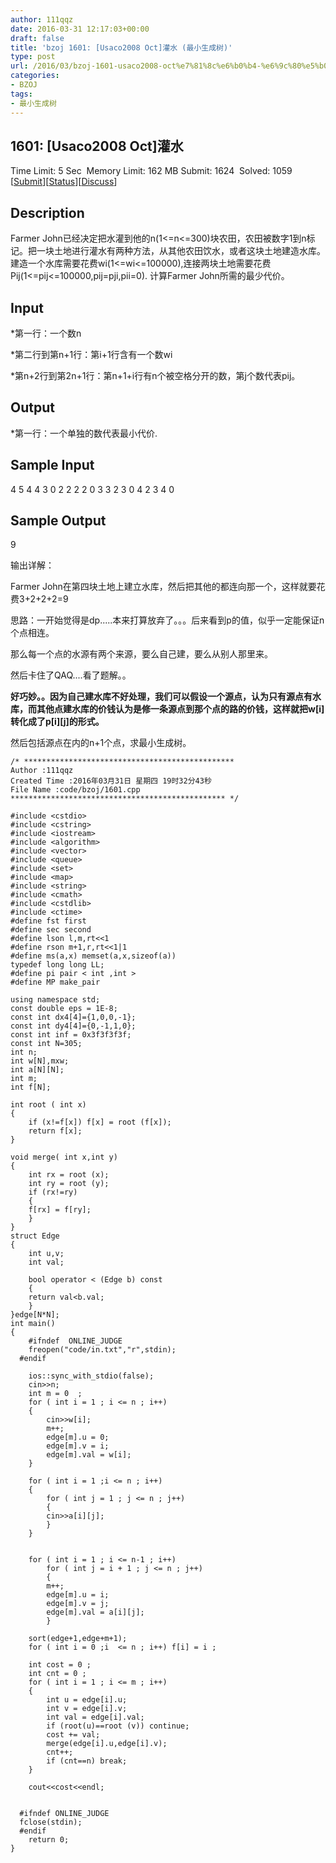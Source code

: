 ```yaml
---
author: 111qqz
date: 2016-03-31 12:17:03+00:00
draft: false
title: 'bzoj 1601: [Usaco2008 Oct]灌水 (最小生成树)'
type: post
url: /2016/03/bzoj-1601-usaco2008-oct%e7%81%8c%e6%b0%b4-%e6%9c%80%e5%b0%8f%e7%94%9f%e6%88%90%e6%a0%91/
categories:
- BZOJ
tags:
- 最小生成树
---
```





## 1601: [Usaco2008 Oct]灌水


Time Limit: 5 Sec  Memory Limit: 162 MB
Submit: 1624  Solved: 1059
[[Submit](http://www.lydsy.com/JudgeOnline/submitpage.php?id=1601)][[Status](http://www.lydsy.com/JudgeOnline/problemstatus.php?id=1601)][[Discuss](http://www.lydsy.com/JudgeOnline/bbs.php?id=1601)]


## Description






Farmer John已经决定把水灌到他的n(1<=n<=300)块农田，农田被数字1到n标记。把一块土地进行灌水有两种方法，从其他农田饮水，或者这块土地建造水库。 建造一个水库需要花费wi(1<=wi<=100000),连接两块土地需要花费Pij(1<=pij<=100000,pij=pji,pii=0). 计算Farmer John所需的最少代价。






## Input






*第一行：一个数n

*第二行到第n+1行：第i+1行含有一个数wi

*第n+2行到第2n+1行：第n+1+i行有n个被空格分开的数，第j个数代表pij。






## Output






*第一行：一个单独的数代表最小代价.






## Sample Input




4
5
4
4
3
0 2 2 2
2 0 3 3
2 3 0 4
2 3 4 0





## Sample Output




9


输出详解：

Farmer John在第四块土地上建立水库，然后把其他的都连向那一个，这样就要花费3+2+2+2=9











思路：一开始觉得是dp.....本来打算放弃了。。。后来看到p的值，似乎一定能保证n个点相连。




那么每一个点的水源有两个来源，要么自己建，要么从别人那里来。




然后卡住了QAQ....看了题解。。




**好巧妙。。因为自己建水库不好处理，我们可以假设一个源点，认为只有源点有水库，而其他点建水库的价钱认为是修一条源点到那个点的路的价钱，这样就把w[i]转化成了p[i][j]的形式。**




然后包括源点在内的n+1个点，求最小生成树。






 

    
    /* ***********************************************
    Author :111qqz
    Created Time :2016年03月31日 星期四 19时32分43秒
    File Name :code/bzoj/1601.cpp
    ************************************************ */
    
    #include <cstdio>
    #include <cstring>
    #include <iostream>
    #include <algorithm>
    #include <vector>
    #include <queue>
    #include <set>
    #include <map>
    #include <string>
    #include <cmath>
    #include <cstdlib>
    #include <ctime>
    #define fst first
    #define sec second
    #define lson l,m,rt<<1
    #define rson m+1,r,rt<<1|1
    #define ms(a,x) memset(a,x,sizeof(a))
    typedef long long LL;
    #define pi pair < int ,int >
    #define MP make_pair
    
    using namespace std;
    const double eps = 1E-8;
    const int dx4[4]={1,0,0,-1};
    const int dy4[4]={0,-1,1,0};
    const int inf = 0x3f3f3f3f;
    const int N=305;
    int n;
    int w[N],mxw;
    int a[N][N];
    int m;
    int f[N];
    
    int root ( int x)
    {
        if (x!=f[x]) f[x] = root (f[x]);
        return f[x];
    }
    
    void merge( int x,int y)
    {
        int rx = root (x);
        int ry = root (y);
        if (rx!=ry)
        {
    	f[rx] = f[ry];
        }
    }
    struct Edge
    {
        int u,v;
        int val;
    
        bool operator < (Edge b) const
        {
    	return val<b.val;
        }
    }edge[N*N];
    int main()
    {
    	#ifndef  ONLINE_JUDGE 
    	freopen("code/in.txt","r",stdin);
      #endif
    
    	ios::sync_with_stdio(false);
    	cin>>n;
    	int m = 0  ;
    	for ( int i = 1 ; i <= n ; i++)
    	{
    	    cin>>w[i];
    	    m++;
    	    edge[m].u = 0;
    	    edge[m].v = i;
    	    edge[m].val = w[i];
    	}
    
    	for ( int i = 1 ;i <= n ; i++)
    	{
    	    for ( int j = 1 ; j <= n ; j++)
    	    {
    		cin>>a[i][j];
    	    }
    	}
    
    	
    	for ( int i = 1 ; i <= n-1 ; i++)
    	    for ( int j = i + 1 ; j <= n ; j++)
    	    {
    		m++;
    		edge[m].u = i;
    		edge[m].v = j;
    		edge[m].val = a[i][j];
    	    }
    
    	sort(edge+1,edge+m+1);
    	for ( int i = 0 ;i  <= n ; i++) f[i] = i ;
    	
    	int cost = 0 ;
    	int cnt = 0 ;
    	for ( int i = 1 ; i <= m ; i++)
    	{
    	    int u = edge[i].u;
    	    int v = edge[i].v;
    	    int val = edge[i].val;
    	    if (root(u)==root (v)) continue;
    	    cost += val;
    	    merge(edge[i].u,edge[i].v);
    	    cnt++;
    	    if (cnt==n) break;
    	}
    
    	cout<<cost<<endl;
    
    
      #ifndef ONLINE_JUDGE  
      fclose(stdin);
      #endif
        return 0;
    }
    



